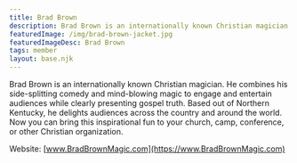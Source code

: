 ```yaml
---
title: Brad Brown
description: Brad Brown is an internationally known Christian magician. He combines his side-splitting comedy and mind-blowing magic to engage and entertain audiences while clearly presenting gospel truth.
featuredImage: /img/brad-brown-jacket.jpg
featuredImageDesc: Brad Brown
tags: member
layout: base.njk
---
```


Brad Brown is an internationally known Christian magician. He combines his side-splitting comedy and mind-blowing magic to engage and entertain audiences while clearly presenting gospel truth. Based out of Northern Kentucky, he delights audiences across the country and around the world. Now you can bring this inspirational fun to your church, camp, conference, or other Christian organization.

Website: [www.BradBrownMagic.com](https://www.BradBrownMagic.com)
